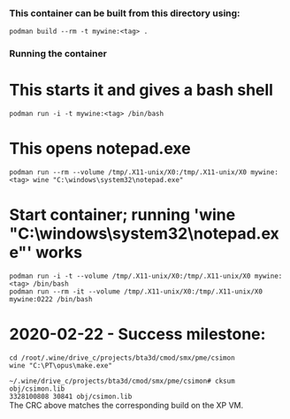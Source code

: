 
### This container can be built from this directory using:  ###
`podman build --rm -t mywine:<tag> .`  

### Running the container ###

# This starts it and gives a bash shell  
`podman run -i -t mywine:<tag> /bin/bash`

# This opens notepad.exe  
`podman run --rm --volume /tmp/.X11-unix/X0:/tmp/.X11-unix/X0 mywine:<tag> wine "C:\windows\system32\notepad.exe"`  

# Start container; running 'wine "C:\windows\system32\notepad.exe"' works  
`podman run -i -t --volume /tmp/.X11-unix/X0:/tmp/.X11-unix/X0 mywine:<tag> /bin/bash`  
`podman run --rm -it --volume /tmp/.X11-unix/X0:/tmp/.X11-unix/X0 mywine:0222 /bin/bash`


# 2020-02-22 - Success milestone:
`cd /root/.wine/drive_c/projects/bta3d/cmod/smx/pme/csimon`  
`wine "C:\PT\opus\make.exe"`  

`~/.wine/drive_c/projects/bta3d/cmod/smx/pme/csimon# cksum obj/csimon.lib`  
`3328100808 30841 obj/csimon.lib`  
The CRC above matches the corresponding build on the XP VM.

